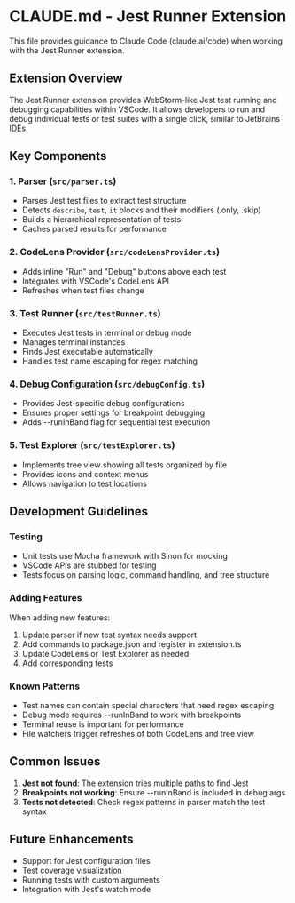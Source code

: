 # CLAUDE.md - Jest Runner Extension

This file provides guidance to Claude Code (claude.ai/code) when working with the Jest Runner extension.

## Extension Overview

The Jest Runner extension provides WebStorm-like Jest test running and debugging capabilities within VSCode. It allows developers to run and debug individual tests or test suites with a single click, similar to JetBrains IDEs.

## Key Components

### 1. Parser (`src/parser.ts`)
- Parses Jest test files to extract test structure
- Detects `describe`, `test`, `it` blocks and their modifiers (.only, .skip)
- Builds a hierarchical representation of tests
- Caches parsed results for performance

### 2. CodeLens Provider (`src/codeLensProvider.ts`)
- Adds inline "Run" and "Debug" buttons above each test
- Integrates with VSCode's CodeLens API
- Refreshes when test files change

### 3. Test Runner (`src/testRunner.ts`)
- Executes Jest tests in terminal or debug mode
- Manages terminal instances
- Finds Jest executable automatically
- Handles test name escaping for regex matching

### 4. Debug Configuration (`src/debugConfig.ts`)
- Provides Jest-specific debug configurations
- Ensures proper settings for breakpoint debugging
- Adds --runInBand flag for sequential test execution

### 5. Test Explorer (`src/testExplorer.ts`)
- Implements tree view showing all tests organized by file
- Provides icons and context menus
- Allows navigation to test locations

## Development Guidelines

### Testing
- Unit tests use Mocha framework with Sinon for mocking
- VSCode APIs are stubbed for testing
- Tests focus on parsing logic, command handling, and tree structure

### Adding Features
When adding new features:
1. Update parser if new test syntax needs support
2. Add commands to package.json and register in extension.ts
3. Update CodeLens or Test Explorer as needed
4. Add corresponding tests

### Known Patterns
- Test names can contain special characters that need regex escaping
- Debug mode requires --runInBand to work with breakpoints
- Terminal reuse is important for performance
- File watchers trigger refreshes of both CodeLens and tree view

## Common Issues

1. **Jest not found**: The extension tries multiple paths to find Jest
2. **Breakpoints not working**: Ensure --runInBand is included in debug args
3. **Tests not detected**: Check regex patterns in parser match the test syntax

## Future Enhancements
- Support for Jest configuration files
- Test coverage visualization
- Running tests with custom arguments
- Integration with Jest's watch mode